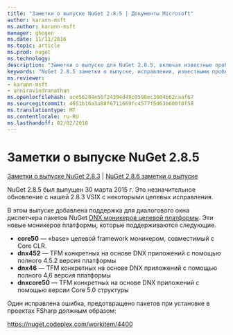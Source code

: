 ```yaml
---
title: "Заметки о выпуске NuGet 2.8.5 | Документы Microsoft"
author: karann-msft
ms.author: karann-msft
manager: ghogen
ms.date: 11/11/2016
ms.topic: article
ms.prod: nuget
ms.technology: 
description: "Заметки о выпуске для NuGet 2.8.5, включая известные проблемы, исправленные ошибки, добавленные функции и DCR."
keywords: "NuGet 2.8.5 заметки о выпуске, исправления, известными проблемами, добавлены функции, DCR"
ms.reviewer:
- karann-msft
- unniravindranathan
ms.openlocfilehash: ace56284e56f24394d49c0598ec3604b62caaf67
ms.sourcegitcommit: 4651b16a3a08f6711669fc4577f5d63b600f8f58
ms.translationtype: MT
ms.contentlocale: ru-RU
ms.lasthandoff: 02/02/2018
---
```

# <a name="nuget-285-release-notes"></a>Заметки о выпуске NuGet 2.8.5

[Заметки о выпуске NuGet 2.8.3](../release-notes/nuget-2.8.3.md) | [NuGet 2.8.6 заметки о выпуске](../release-notes/nuget-2.8.6.md)

NuGet 2.8.5 был выпущен 30 марта 2015 г. Это незначительное обновление с нашей 2.8.3 VSIX с некоторыми целевых исправления.

В этом выпуске добавлена поддержка для диалогового окна диспетчера пакетов NuGet [DNX моникеров целевой платформы](https://github.com/aspnet/dnx).  Эти новые моникеров платформы, которые поддерживаются следующие.

* **core50** — «base» целевой framework моникером, совместимый с Core CLR.
* **dnx452** — TFM конкретных на основе DNX приложений с помощью полного 4.5.2 версия платформы
* **dnx46** — TFM конкретных на основе DNX приложений с помощью полного 4,6 версия платформы
* **dnxcore50** — TFM конкретных на основе DNX приложений с помощью версии Core 5.0 структуры

Один исправлена ошибка, предотвращено пакетов при установке в проектах FSharp должным образом:

https://nuget.codeplex.com/workitem/4400